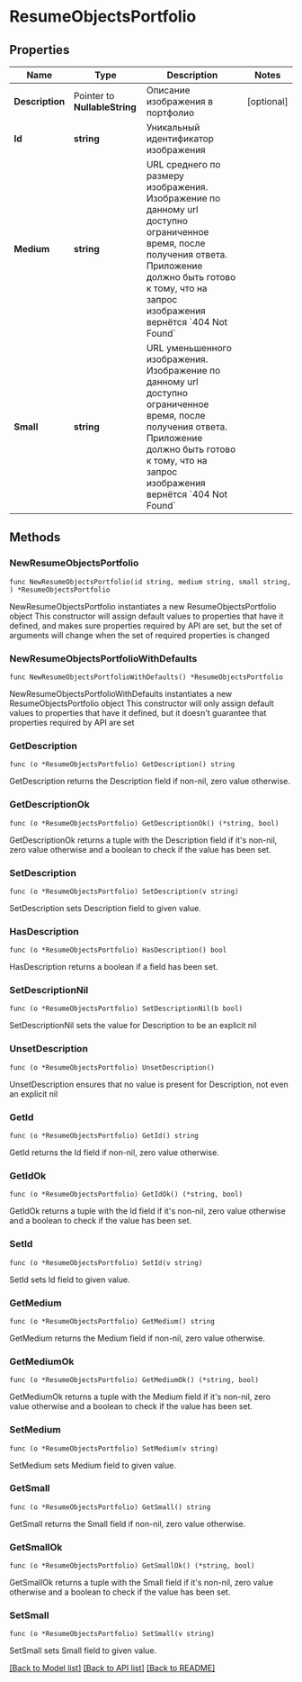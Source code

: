 # ResumeObjectsPortfolio

## Properties

Name | Type | Description | Notes
------------ | ------------- | ------------- | -------------
**Description** | Pointer to **NullableString** | Описание изображения в портфолио | [optional] 
**Id** | **string** | Уникальный идентификатор изображения | 
**Medium** | **string** | URL среднего по размеру изображения. Изображение по данному url доступно ограниченное время, после получения ответа. Приложение должно быть готово к тому, что на запрос изображения вернётся &#x60;404 Not Found&#x60;  | 
**Small** | **string** | URL уменьшенного изображения. Изображение по данному url доступно ограниченное время, после получения ответа. Приложение должно быть готово к тому, что на запрос изображения вернётся &#x60;404 Not Found&#x60;  | 

## Methods

### NewResumeObjectsPortfolio

`func NewResumeObjectsPortfolio(id string, medium string, small string, ) *ResumeObjectsPortfolio`

NewResumeObjectsPortfolio instantiates a new ResumeObjectsPortfolio object
This constructor will assign default values to properties that have it defined,
and makes sure properties required by API are set, but the set of arguments
will change when the set of required properties is changed

### NewResumeObjectsPortfolioWithDefaults

`func NewResumeObjectsPortfolioWithDefaults() *ResumeObjectsPortfolio`

NewResumeObjectsPortfolioWithDefaults instantiates a new ResumeObjectsPortfolio object
This constructor will only assign default values to properties that have it defined,
but it doesn't guarantee that properties required by API are set

### GetDescription

`func (o *ResumeObjectsPortfolio) GetDescription() string`

GetDescription returns the Description field if non-nil, zero value otherwise.

### GetDescriptionOk

`func (o *ResumeObjectsPortfolio) GetDescriptionOk() (*string, bool)`

GetDescriptionOk returns a tuple with the Description field if it's non-nil, zero value otherwise
and a boolean to check if the value has been set.

### SetDescription

`func (o *ResumeObjectsPortfolio) SetDescription(v string)`

SetDescription sets Description field to given value.

### HasDescription

`func (o *ResumeObjectsPortfolio) HasDescription() bool`

HasDescription returns a boolean if a field has been set.

### SetDescriptionNil

`func (o *ResumeObjectsPortfolio) SetDescriptionNil(b bool)`

 SetDescriptionNil sets the value for Description to be an explicit nil

### UnsetDescription
`func (o *ResumeObjectsPortfolio) UnsetDescription()`

UnsetDescription ensures that no value is present for Description, not even an explicit nil
### GetId

`func (o *ResumeObjectsPortfolio) GetId() string`

GetId returns the Id field if non-nil, zero value otherwise.

### GetIdOk

`func (o *ResumeObjectsPortfolio) GetIdOk() (*string, bool)`

GetIdOk returns a tuple with the Id field if it's non-nil, zero value otherwise
and a boolean to check if the value has been set.

### SetId

`func (o *ResumeObjectsPortfolio) SetId(v string)`

SetId sets Id field to given value.


### GetMedium

`func (o *ResumeObjectsPortfolio) GetMedium() string`

GetMedium returns the Medium field if non-nil, zero value otherwise.

### GetMediumOk

`func (o *ResumeObjectsPortfolio) GetMediumOk() (*string, bool)`

GetMediumOk returns a tuple with the Medium field if it's non-nil, zero value otherwise
and a boolean to check if the value has been set.

### SetMedium

`func (o *ResumeObjectsPortfolio) SetMedium(v string)`

SetMedium sets Medium field to given value.


### GetSmall

`func (o *ResumeObjectsPortfolio) GetSmall() string`

GetSmall returns the Small field if non-nil, zero value otherwise.

### GetSmallOk

`func (o *ResumeObjectsPortfolio) GetSmallOk() (*string, bool)`

GetSmallOk returns a tuple with the Small field if it's non-nil, zero value otherwise
and a boolean to check if the value has been set.

### SetSmall

`func (o *ResumeObjectsPortfolio) SetSmall(v string)`

SetSmall sets Small field to given value.



[[Back to Model list]](../README.md#documentation-for-models) [[Back to API list]](../README.md#documentation-for-api-endpoints) [[Back to README]](../README.md)


